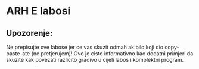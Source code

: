 # ARH E labosi

## Upozorenje:
Ne prepisujte ove labose jer ce vas skuzit odmah ak bilo koji dio copy-paste-ate (ne pretjerujem)! 
Ovo je cisto informativno kao dodatni primjeri da skuzite kak povezati razlicito gradivo u cijeli labos i komplektni program.
